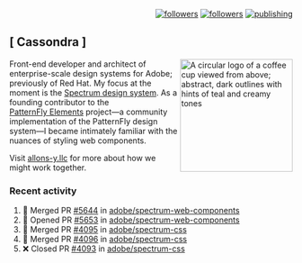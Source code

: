 <p align="right"><a rel="me" href="https://front-end.social/@castastrophe">
    <img alt="followers" title="Follow me on Mastodon" src="https://img.shields.io/mastodon/follow/109297102751309835?domain=https%3A%2F%2Ffront-end.social&label=Follow&logo=mastodon&logoColor=white&style=for-the-badge&labelColor=008080&color=006969"/></a>
  <a href="https://codepen.io/castastrophe/">
    <img alt="followers" title="Follow me on CodePen" src="https://img.shields.io/badge/23-1?color=640464&labelColor=7c007c&style=for-the-badge&logo=codepen&label=Follow"/></a>
<a href="https://castastrophe.medium.com/">
    <img alt="publishing" title="View articles on Medium" src="https://img.shields.io/badge/107-1?color=666&labelColor=444&label=subscribe&logo=medium&logoColor=white&style=for-the-badge"/></a>
</p>

## [&nbsp;Cassondra&nbsp;]

<img align="right" src="https://github-production-user-asset-6210df.s3.amazonaws.com/1840295/253016758-ba468774-1cd3-42c2-8f43-947b5eeb5edf.png" height="200" alt="A circular logo of a coffee cup viewed from above; abstract, dark outlines with hints of teal and creamy tones">

Front-end developer and architect of enterprise-scale design systems for Adobe; previously of Red Hat. My focus at the moment is the [Spectrum design system](https://github.com/adobe/spectrum-css). As a founding contributor to the [PatternFly&nbsp;Elements](https://github.com/patternfly/patternfly-elements) project&mdash;a community implementation of the PatternFly design system&mdash;I became intimately familiar with the nuances of styling web components.

Visit [allons-y.llc](http://allons-y.llc/) for more about how we might work together.

### Recent activity

<!--START_SECTION:activity-->
1. 🎉 Merged PR [#5644](https://github.com/adobe/spectrum-web-components/pull/5644) in [adobe/spectrum-web-components](https://github.com/adobe/spectrum-web-components)
2. 💪 Opened PR [#5653](https://github.com/adobe/spectrum-web-components/pull/5653) in [adobe/spectrum-web-components](https://github.com/adobe/spectrum-web-components)
3. 🎉 Merged PR [#4095](https://github.com/adobe/spectrum-css/pull/4095) in [adobe/spectrum-css](https://github.com/adobe/spectrum-css)
4. 🎉 Merged PR [#4096](https://github.com/adobe/spectrum-css/pull/4096) in [adobe/spectrum-css](https://github.com/adobe/spectrum-css)
5. ❌ Closed PR [#4093](https://github.com/adobe/spectrum-css/pull/4093) in [adobe/spectrum-css](https://github.com/adobe/spectrum-css)
<!--END_SECTION:activity-->

